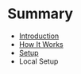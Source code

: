 # Summary

* [Introduction](README.md)
* [How It Works](how_it_works.md)
* [Setup](setup.md)
* Local Setup

